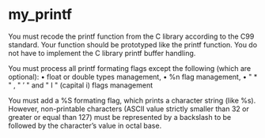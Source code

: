 # my_printf
You must recode the printf function from the C library according to the C99 standard. Your
function should be prototyped like the printf function.
You do not have to implement the C library printf buffer handling.

You must process all printf formating flags except the following (which are optional):
• float or double types management,
• %n flag management,
• " * " , " ’ " and " I " (capital i) flags management

You must add a %S formating flag, which prints a character string (like %s). However,
non-printable characters (ASCII value strictly smaller than 32 or greater or equal than 127)
must be represented by a backslash to be followed by the character’s value in octal base.
